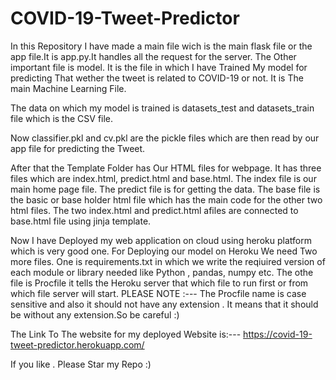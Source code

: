 # COVID-19-Tweet-Predictor

In this Repository I have made a main file wich is the main flask file or the app file.It is app.py.It handles all the request for the server.
The Other important file is model. It is the file in which I have Trained My model for predicting That wether the tweet is related to COVID-19 or not.
It is The main Machine Learning File.

The data on which my model is trained is datasets_test and datasets_train file which is the CSV file.

Now classifier.pkl and cv.pkl are the pickle files which are then read by our app file for predicting the Tweet.

After that the Template Folder has Our HTML files for webpage. It has three files which are index.html, predict.html and base.html. 
The index file is our main home page file.
The predict file is for getting the data. 
The base file is the basic or base holder html file which has the main code for the other two html files.
The two index.html and predict.html afiles are connected to base.html file using jinja template.

Now I have Deployed my web application on cloud using heroku platform which is very good one. 
For Deploying our model on Heroku We need Two more files. 
One is requirements.txt in which we write the reqiuired version of each module or library needed like Python , pandas, numpy etc.
The othe file is Procfile it tells the Heroku server that which file to run first or from which file server will start. 
PLEASE NOTE :--- The Procfile name is case sensitive and also it should not have any extension . 
It means that it should be without any extension.So be careful :)

The Link To The website for my deployed Website is:--- https://covid-19-tweet-predictor.herokuapp.com/

If you like . Please Star my Repo :)
